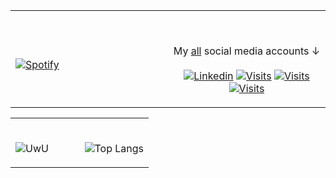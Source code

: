 <table width="100%"> 
  <tr>
  <td width="50%">
      
&nbsp; <br> [![Spotify](https://novatorem-blond-omega.vercel.app/api/spotify)](https://open.spotify.com/user/xr3b4ocme24xp1b5cocgarfjw?si=w8OnZ5BtTlijNGQsFP9x9A)

  </td>
  <td width="50%">

<br><p align="center">My [all](https://visitmy.bio/zeqraen) social media accounts ↓<br><br>
  [![Linkedin](https://img.shields.io/reddit/user-karma/combined/zeqraen?label=Reddit&logo=reddit&style=plastic)](https://www.linkedin.com/in/andrew-novac)
      [![Visits](https://img.shields.io/twitch/status/twitch?color=%236441a5&logo=twitch&style=plastic)](https://twitch.tv/zeqraen)
        [![Visits](https://img.shields.io/discord/545999987935543326?color=%237289d9&label=Discord&logo=discord&style=plastic)](https://twitch.tv/zeqraen)
          [![Visits](https://img.shields.io/twitter/url?color=%23525252&label=Twitter&logo=twitter&style=plastic&url=https%3A%2F%2Ftwitter.com%2Fzeqraen)](https://twitter.com/zeqraen)


</p>
  </td>
  </table>
  
  <table width="100%"> 
  <tr>
  <td width="50%">
      
<br>![UwU](https://github-readme-stats.vercel.app/api?username=zeqraen&show_icons=true&theme=tokyonight)




  <td width="50%">


<br>![Top Langs](https://github-readme-stats.vercel.app/api/top-langs/?username=zeqraen&layout=compact&theme=tokyonight)








</p>
  </td>
  </table>
  


[//]: <> (The `&nbsp;` is to have Aphelion take up more space)
[//]: <> (Old Visits: https://badges.pufler.dev/visits/novatorem/novatorem?logo=GitHub&label=github%20visits&color=336699&logoColor=white&style=flat-square)

